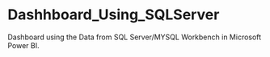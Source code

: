 # Dashhboard_Using_SQLServer
Dashboard using the Data from SQL Server/MYSQL Workbench in Microsoft Power BI.
